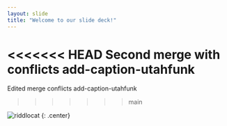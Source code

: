 ```yaml
---
layout: slide
title: "Welcome to our slide deck!"
---
```


<<<<<<< HEAD
Second merge with conflicts add-caption-utahfunk
=======
Edited merge conflicts add-caption-utahfunk
>>>>>>> main

![riddlocat](https://octodex.github.com/images/riddlocat.png)
{: .center}
